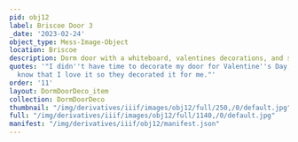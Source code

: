 ```yaml
---
pid: obj12
label: Briscoe Door 3
_date: '2023-02-24'
object_type: Mess-Image-Object
location: Briscoe
description: Dorm door with a whiteboard, valentines decorations, and stickers/pictures
quotes: '"I didn''t have time to decorate my door for Valentine''s Day, but my residents
  know that I love it so they decorated it for me."'
order: '11'
layout: DormDoorDeco_item
collection: DormDoorDeco
thumbnail: "/img/derivatives/iiif/images/obj12/full/250,/0/default.jpg"
full: "/img/derivatives/iiif/images/obj12/full/1140,/0/default.jpg"
manifest: "/img/derivatives/iiif/obj12/manifest.json"
---
```


